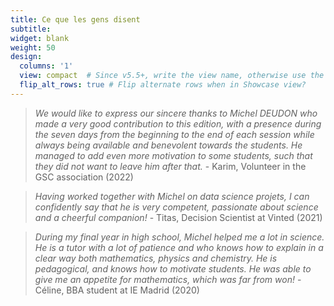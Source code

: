 ```yaml
---
title: Ce que les gens disent
subtitle:
widget: blank
weight: 50
design:
  columns: '1'
  view: compact  # Since v5.5+, write the view name, otherwise use the view ID above
  flip_alt_rows: true # Flip alternate rows when in Showcase view?
---
```


> _We would like to express our sincere thanks to Michel DEUDON who made a very good contribution to this edition, with a presence during the seven days from the beginning to the end of each session while always being available and benevolent towards the students. He managed to add even more motivation to some students, such that they did not want to leave him after that._ - Karim, Volunteer in the GSC association (2022)

> _Having worked together with Michel on data science projets, I can confidently say that he is very competent, passionate about science and a cheerful companion!_ - Titas, Decision Scientist at Vinted (2021)

> _During my final year in high school, Michel helped me a lot in science. He is a tutor with a lot of patience and who knows how to explain in a clear way both mathematics, physics and chemistry. He is pedagogical, and knows how to motivate students. He was able to give me an appetite for mathematics, which was far from won!_ - Céline, BBA student at IE Madrid (2020)